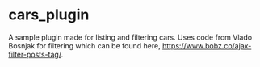 # cars_plugin
A sample plugin made for listing and filtering cars. Uses code from Vlado Bosnjak for filtering which can be found here, https://www.bobz.co/ajax-filter-posts-tag/.

